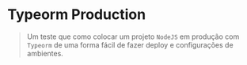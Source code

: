 # Typeorm Production

> Um teste que como colocar um projeto `NodeJS` em produção com `Typeorm` de uma forma fácil de fazer deploy e configurações de ambientes.

